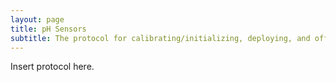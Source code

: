 ```yaml
---
layout: page
title: pH Sensors
subtitle: The protocol for calibrating/initializing, deploying, and offloading Data for pH sensors
---
```


Insert protocol here.